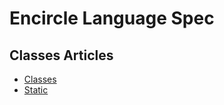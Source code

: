 Encircle Language Spec
======================

Classes Articles
----------------

- [Classes](classes.md)
- [Static](static-unfinished.md)